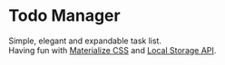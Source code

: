 # Todo Manager
Simple, elegant and expandable task list.<br>
Having fun with [Materialize CSS](http://materializecss.com/) and [Local Storage API](https://developer.mozilla.org/en-US/docs/Web/API/Web_Storage_API/).
